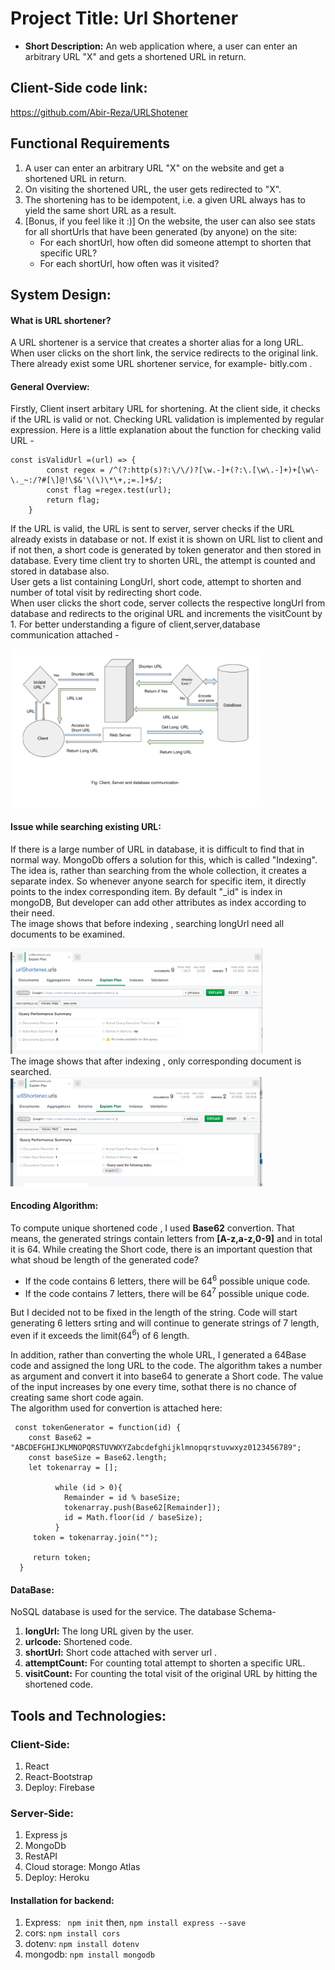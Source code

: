 # Project Title: Url Shortener
* **Short Description:** An web application where, a user can enter an arbitrary URL "X" and gets a shortened URL in return.


## Client-Side code link:
https://github.com/Abir-Reza/URLShotener

## Functional Requirements
1. A user can enter an arbitrary URL "X" on the website and get a shortened URL in return.
2. On visiting the shortened URL, the user gets redirected to "X".
3. The shortening has to be idempotent, i.e. a given URL always has to yield the same short URL as a result.
4. [Bonus, if you feel like it :)] On the website, the user can also see stats for all shortUrls that have been generated (by anyone) on the site:
    * For each shortUrl, how often did someone attempt to shorten that specific URL?
    * For each shortUrl, how often was it visited?

## System Design:
#### What is URL shortener?
A URL shortener is a service that creates a shorter alias for a long URL. When user clicks on the short link, the service redirects to the original link.
There already exist some URL shortener service, for example- bitly.com . 
#### General Overview:
Firstly, Client insert arbitary URL for shortening. At the client side, it checks if the URL is valid or not. Checking URL validation is implemented by regular expression. 
Here is a little explanation about the function for checking valid URL -
``` 
const isValidUrl =(url) => {
        const regex = /^(?:http(s)?:\/\/)?[\w.-]+(?:\.[\w\.-]+)+[\w\-\._~:/?#[\]@!\$&'\(\)\*\+,;=.]+$/;
        const flag =regex.test(url);
        return flag;       
    }

```
If the URL is valid, the URL is sent to server, server checks if the URL already exists in database or not. If exist it is shown on URL list to client and if not then, a short code is generated by token generator and then stored in database. Every time client try to shorten URL, the attempt is counted and stored in database also. <br />
 User gets a list containing LongUrl, short code, attempt to shorten and number of total visit by redirecting short code. <br /> 
 When user clicks the short code, server collects the respective longUrl from database and redirects to the original URL and increments the visitCount by 1. For better understanding a figure of client,server,database communication attached -


<img src="https://github.com/Abir-Reza/URLShotener/blob/main/ImageReadME/DataFlow-URLShortener.jpg" width="80%">

#### Issue while searching existing URL:
If there is a large number of URL in database, it is difficult to find that in normal way. MongoDb offers a solution for this, which is called "Indexing". The idea is, rather than searching from the whole collection, it creates a separate index. So whenever anyone search for specific item, it directly points to the index corresponding item. By default "_id" is index in mongoDB, But developer can add other attributes as index according to their need.  <br />
The image shows that before indexing , searching longUrl need all documents to be examined. <br />

<img src="https://github.com/Abir-Reza/URLShotener/blob/main/ImageReadME/BeforeIndexing.png" width="80%">
<br />
The image shows that after indexing , only corresponding document is searched. <br />
<img src="https://github.com/Abir-Reza/URLShotener/blob/main/ImageReadME/AfterIndexing.png" width="80%">
 <br />



#### Encoding Algorithm:
To compute unique shortened code , I used **Base62** convertion. That means, the generated strings contain letters from **[A-z,a-z,0-9]** and in total it is 64.
While creating the Short code, there is an important question that what shoud be length of the generated code? 
* If the code contains 6 letters, there will be 64<sup>6</sup> possible unique code. 
* If the code contains 7 letters, there will be 64<sup>7</sup> possible unique code. 

But I decided not to be fixed in the length of the string. Code will start generating 6 letters srting and will continue to generate strings of 7 length, even if it exceeds the limit(64<sup>6</sup>) of 6 length.<br />

In addition, rather than converting the whole URL, I generated a 64Base code and assigned the long URL to the code. The algorithm takes a number as argument and convert it into base64 to generate a Short code. The value of the input increases by one every time, sothat there is no chance of creating same short code again.<br />
The algorithm used for convertion is attached here: <br />

```
 const tokenGenerator = function(id) {
    const Base62 = "ABCDEFGHIJKLMNOPQRSTUVWXYZabcdefghijklmnopqrstuvwxyz0123456789";
    const baseSize = Base62.length;
    let tokenarray = [];
      
          while (id > 0){      
            Remainder = id % baseSize;
            tokenarray.push(Base62[Remainder]);
            id = Math.floor(id / baseSize);
          }        
     token = tokenarray.join(""); 
    
     return token;      
  }
```
#### DataBase:
NoSQL database is used for the service. 
The database Schema- <br/>
1. **longUrl:** The long URL given by the user.
2. **urlcode:** Shortened code. 
3. **shortUrl:** Short code attached with server url .
4. **attemptCount:** For counting total attempt to shorten a specific URL.
5. **visitCount:** For counting the total visit of the original URL by hitting the shortened code.



## Tools and Technologies:
### Client-Side:
1. React
2. React-Bootstrap
3. Deploy: Firebase
### Server-Side:
1. Express js
2. MongoDb 
3. RestAPI 
4. Cloud storage: Mongo Atlas
5. Deploy: Heroku
#### Installation for backend:
1. Express: ```  npm init ```   then, ``` npm install express --save ```  <br/>
2. cors: ``` npm install cors ```  <br/>
3. dotenv: ``` npm install dotenv ``` <br/>
4. mongodb: ``` npm install mongodb ``` <br/>

 



